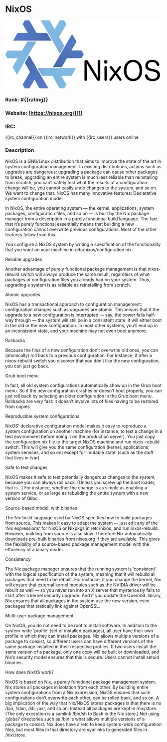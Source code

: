 NixOS
===========
[![NixOS](/images/nixos.png)][1]

### Rank: #{{rating}}

### Website: [https://nixos.org/][1]

### IRC:
{{irc_channel}} on {{irc_network}} with {{irc_users}} users online

### Description
NixOS is a GNU/Linux distribution that aims to improve the state of the art in system configuration management. In existing distributions, actions such as upgrades are dangerous: upgrading a package can cause other packages to break, upgrading an entire system is much less reliable than reinstalling from scratch, you can’t safely test what the results of a configuration change will be, you cannot easily undo changes to the system, and so on. We want to change that. NixOS has many innovative features:
Declarative system configuration model

In NixOS, the entire operating system — the kernel, applications, system packages, configuration files, and so on — is built by the Nix package manager from a description in a purely functional build language. The fact that it’s purely functional essentially means that building a new configuration cannot overwrite previous configurations. Most of the other features follow from this.

You configure a NixOS system by writing a specification of the functionality that you want on your machine in /etc/nixos/configuration.nix.

Reliable upgrades

Another advantage of purely functional package management is that nixos-rebuild switch will always produce the same result, regardless of what packages or configuration files you already had on your system. Thus, upgrading a system is as reliable as reinstalling from scratch.

Atomic upgrades

NixOS has a transactional approach to configuration management: configuration changes such as upgrades are atomic. This means that if the upgrade to a new configuration is interrupted — say, the power fails half-way through — the system will still be in a consistent state: it will either boot in the old or the new configuration. In most other systems, you’ll end up in an inconsistent state, and your machine may not even boot anymore.

Rollbacks

Because the files of a new configuration don’t overwrite old ones, you can (atomically) roll back to a previous configuration. For instance, if after a nixos-rebuild switch you discover that you don’t like the new configuration, you can just go back.

Grub boot menu

In fact, all old system configurations automatically show up in the Grub boot menu. So if the new configuration crashes or doesn’t boot properly, you can just roll back by selecting an older configuration in the Grub boot menu. Rollbacks are very fast: it doesn’t involve lots of files having to be restored from copies.

Reproducible system configurations

NixOS’ declarative configuration model makes it easy to reproduce a system configuration on another machine (for instance, to test a change in a test environment before doing it on the production server). You just copy the configuration.nix file to the target NixOS machine and run nixos-rebuild switch. This will give you the same configuration (kernel, applications, system services, and so on) except for ‘mutable state’ (such as the stuff that lives in /var).

Safe to test changes

NixOS makes it safe to test potentially dangerous changes to the system, because you can always roll back. (Unless you screw up the boot loader, that is…) For instance, whether the change is as simple as enabling a system service, or as large as rebuilding the entire system with a new version of Glibc.

Source-based model, with binaries

The Nix build language used by NixOS specifies how to build packages from source. This makes it easy to adapt the system — just edit any of the ‘Nix expressions’ for NixOS or Nixpkgs in /etc/nixos, and run nixos-rebuild. However, building from source is also slow. Therefore Nix automatically downloads pre-built binaries from nixos.org if they are available. This gives the flexibility of a source-based package management model with the efficiency of a binary model.

Consistency

The Nix package manager ensures that the running system is ‘consistent’ with the logical specification of the system, meaning that it will rebuild all packages that need to be rebuilt. For instance, if you change the kernel, Nix will ensure that external kernel modules such as the NVIDIA driver will be rebuilt as well — so you never run into an X server that mysteriously fails to start after a kernel security upgrade. And if you update the OpenSSL library, Nix ensures that all packages in the system use the new version, even packages that statically link against OpenSSL.

Multi-user package management

On NixOS, you do not need to be root to install software. In addition to the system-wide ‘profile’ (set of installed packages), all user have their own profile in which they can install packages. Nix allows multiple versions of a package to coexist, so different users can have different versions of the same package installed in their respective profiles. If two users install the same version of a package, only one copy will be built or downloaded, and Nix’s security model ensures that this is secure. Users cannot install setuid binaries.

How does NixOS work?

NixOS is based on Nix, a purely functional package management system. Nix stores all packages in isolation from each other.
By building entire system configurations from a Nix expression, NixOS ensures that such configurations don’t overwrite each other, can be rolled back, and so on. A big implication of the way that Nix/NixOS stores packages is that there is no /bin, /sbin, /lib, /usr, and so on. Instead all packages are kept in /nix/store. (The only exception is a symlink /bin/sh to Bash in the Nix store.) Not using ‘global’ directories such as /bin is what allows multiple versions of a package to coexist. Nix does have a /etc to keep system-wide configuration files, but most files in that directory are symlinks to generated files in /nix/store.

[1]: https://nixos.org/ "NixOS"
